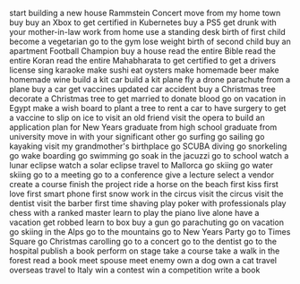 start building a new house
Rammstein Concert
move from my home town
buy
buy an Xbox
to get certified in Kubernetes
buy a PS5
get drunk with your mother-in-law
work from home
use a standing desk
birth of first child
become a vegetarian
go to the gym
lose weight
birth of second child
buy an apartment
Football Champion 
buy a house
read the entire Bible
read the entire Koran
read the entire Mahabharata
to get certified
to get a drivers license
sing karaoke
make sushi
eat oysters
make homemade beer
make homemade wine
build a kit car
build a kit plane
fly a drone
parachute from a plane
buy a car
get vaccines updated
car accident
buy a Christmas tree
decorate a Christmas tree
to get married
to donate blood
go on vacation in Egypt
make a wish board
to plant a tree
to rent a car
to have surgery
to get a vaccine
to slip on ice
to visit an old friend
visit the opera
to build an application
plan for New Years
graduate from high school
graduate from university
move in with your significant other
go surfing
go sailing
go kayaking
visit my grandmother's birthplace
go SCUBA diving
go snorkeling
go wake boarding
go swimming 
go soak in the jacuzzi
go to school
watch a lunar eclipse
watch a solar eclipse
travel to Mallorca
go skiing
go water skiing
go to a meeting
go to a conference
give a lecture
select a vendor
create a course
finish the project
ride a horse on the beach
first kiss
first love
first smart phone
first snow
work in the circus
visit the circus
visit the dentist
visit the barber
first time shaving
play poker with professionals
play chess with a ranked master
learn to play the piano
live alone
have a vacation
get robbed
learn to box
buy a gun
go parachuting
go on vacation
go skiing in the Alps
go to the mountains
go to New Years Party
go to Times Square
go Christmas carolling
go to a concert
go to the dentist
go to the hospital
publish a book
perform on stage
take a course
take a walk in the forest
read a book
meet spouse
meet enemy
own a dog
own a cat
travel overseas
travel to Italy
win a contest
win a competition
write a book